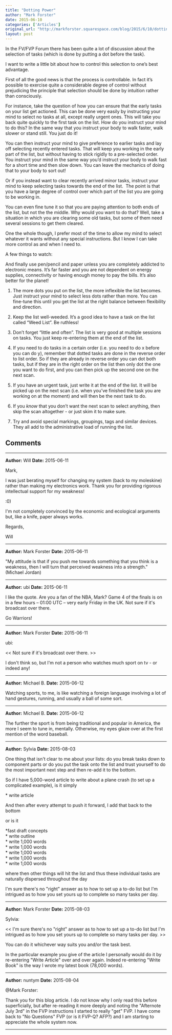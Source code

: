 ```yaml
---
title: "Dotting Power"
author: "Mark Forster"
date: 2015-06-10
categories: ['Articles']
original_url: "http://markforster.squarespace.com/blog/2015/6/10/dotting-power.html"
layout: post
---
```


In the FV/FVP Forum there has been quite a lot of discussion about the selection of tasks (which is done by putting a dot before the task).

I want to write a little bit about how to control this selection to one’s best advantage.

First of all the good news is that the process is controllable. In fact it’s possible to exercise quite a considerable degree of control without prejudicing the principle that selection should be done by intuition rather than consciously.

For instance, take the question of how you can ensure that the early tasks on your list get actioned. This can be done very easily by instructing your mind to select no tasks at all, except really urgent ones. This will take you back quite quickly to the first task on the list. How do you instruct your mind to do this? In the same way that you instruct your body to walk faster, walk slower or stand still. You just do it!

You can then instruct your mind to give preference to earlier tasks and lay off selecting recently entered tasks. That will keep you working in the early part of the list, but without having to stick rigidly to a pre-selected order. You instruct your mind in the same way you’d instruct your body to walk fast for a short time and then slow down. You can leave the mechanics of doing that to your body to sort out!

Or if you instead want to clear recently arrived minor tasks, instruct your mind to keep selecting tasks towards the end of the list.  The point is that you have a large degree of control over which part of the list you are going to be working in.

You can even fine tune it so that you are paying attention to both ends of the list, but not the the middle. Why would you want to do that? Well, take a situation in which you are clearing some old tasks, but some of them need several sessions to get them cleared.

One the whole though, I prefer most of the time to allow my mind to select whatever it wants without any special instructions. But I know I can take more control as and when I need to.

A few things to watch:

And finally use pen/pencil and paper unless you are completely addicted to electronic means. It’s far faster and you are not dependent on energy supplies, connectivity or having enough money to pay the bills. It’s also better for the planet!

1. The more dots you put on the list, the more inflexible the list becomes. Just instruct your mind to select less dots rather than more. You can fine-tune this until you get the list at the right balance between flexibility and direction.

2. Keep the list well-weeded. It’s a good idea to have a task on the list called “Weed List”. Be ruthless!

3. Don’t forget “little and often”. The list is very good at multiple sessions on tasks. You just keep re-entering them at the end of the list.

4. If you need to do tasks in a certain order (i.e. you need to do x before you can do y), remember that dotted tasks are done in the reverse order to list order. So if they are already in reverse order you can dot both tasks, but if they are in the right order on the list then only dot the one you want to do first, and you can then pick up the second one on the next scan.

5. If you have an urgent task, just write it at the end of the list. It will be picked up on the next scan (i.e. when you’ve finished the task you are working on at the moment) and will then be the next task to do.

6. If you *know* that you don’t want the next scan to select anything, then skip the scan altogether - or just skim it to make sure.

7. Try and avoid special markings, groupings, tags and similar devices. They all add to the administrative load of running the list.


## Comments

---

**Author:** Will
**Date:** 2015-06-11

Mark,  
  
I was just berating myself for changing my system (back to my moleskine) rather than making my electronics work. Thank you for providing rigorous intellectual support for my weakness!  
  
:0)  
  
I'm not completely convinced by the economic and ecological arguments but, like a knife, paper always works.  
  
Regards,  
  
Will

---

**Author:** Mark Forster
**Date:** 2015-06-11

"My attitude is that if you push me towards something that you think is a weakness, then I will turn that perceived weakness into a strength." (Michael Jordan)

---

**Author:** ubi
**Date:** 2015-06-11

I like the quote. Are you a fan of the NBA, Mark? Game 4 of the finals is on in a few hours – 01:00 UTC – very early Friday in the UK. Not sure if it's broadcast over there.   
  
Go Warriors!

---

**Author:** Mark Forster
**Date:** 2015-06-11

ubi:  
  
 << Not sure if it's broadcast over there. >>  
  
I don't think so, but I'm not a person who watches much sport on tv - or indeed any!

---

**Author:** Michael B.
**Date:** 2015-06-12

Watching sports, to me, is like watching a foreign language involving a lot of hand gestures, running, and usually a ball of some sort.

---

**Author:** Michael B.
**Date:** 2015-06-12

The further the sport is from being traditional and popular in America, the more I seem to tune in, mentally. Otherwise, my eyes glaze over at the first mention of the word baseball.

---

**Author:** Sylvia
**Date:** 2015-08-03

One thing that isn't clear to me about your lists: do you break tasks down to component parts or do you put the task onto the list and trust yourself to do the most important next step and then re-add it to the bottom.  
  
So if I have 5,000-word article to write about a plane crash (to set up a complicated example), is it simply  
  
\* write article  
  
And then after every attempt to push it forward, I add that back to the bottom  
  
or is it  
  
\*fast draft concepts  
\* write outline  
\* write 1,000 words  
\* write 1,000 words  
\* write 1,000 words  
\* write 1,000 words  
\* write 1,000 words  
  
where then other things will hit the list and thus these individual tasks are naturally dispersed throughout the day  
  
I'm sure there's no "right" answer as to how to set up a to-do list but I'm intrigued as to how you set yours up to complete so many tasks per day.

---

**Author:** Mark Forster
**Date:** 2015-08-03

Sylvia:  
  
<< I'm sure there's no "right" answer as to how to set up a to-do list but I'm intrigued as to how you set yours up to complete so many tasks per day. >>  
  
You can do it whichever way suits you and/or the task best.  
  
In the particular example you give of the article I personally would do it by re-entering "Write Article" over and over again. Indeed re-entering "Write Book" is the way I wrote my latest book (78,000 words).

---

**Author:** nuntym
**Date:** 2015-08-04

@Mark Forster:  
  
Thank you for this blog article. I do not know why I only read this before superficially, but after re-reading it more deeply and noting the "Afternote July 3rd" in the FVP instructions I started to really "get" FVP. I have come back to "No Questions" FVP (or is it FVP-Q? AFP?) and I am starting to appreciate the whole system now.

---
